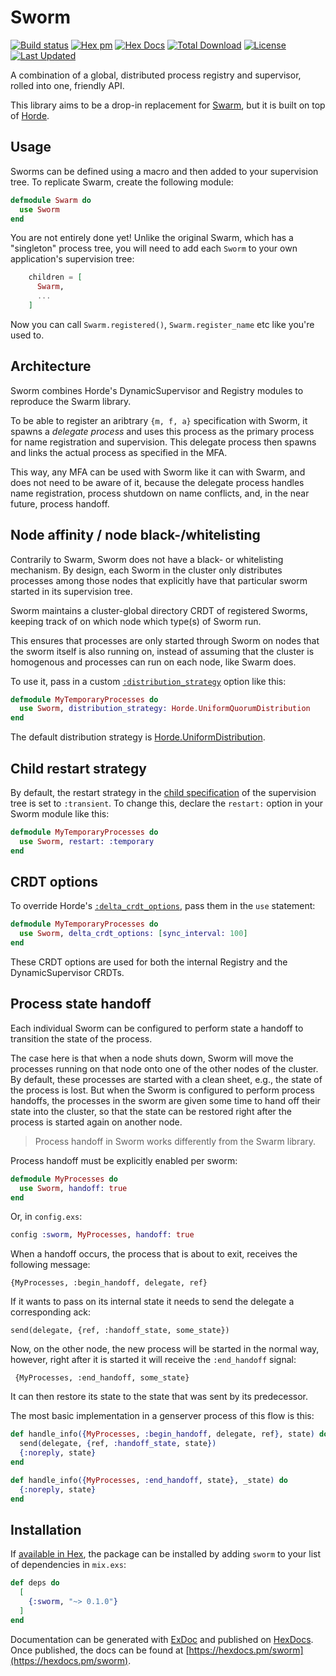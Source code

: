# Sworm

[![Build status](https://github.com/arjan/sworm/actions/workflows/test.yml/badge.svg)](https://github.com/arjan/sworm/actions/workflows/test.yml)
[![Hex pm](https://img.shields.io/hexpm/v/sworm.svg?style=flat)](https://hex.pm/packages/sworm)
[![Hex Docs](https://img.shields.io/badge/hex-docs-lightgreen.svg)](https://hexdocs.pm/sworm/)
[![Total Download](https://img.shields.io/hexpm/dt/sworm.svg)](https://hex.pm/packages/sworm)
[![License](https://img.shields.io/hexpm/l/sworm.svg)](https://github.com/arjan/sworm/blob/master/LICENSE)
[![Last Updated](https://img.shields.io/github/last-commit/arjan/sworm.svg)](https://github.com/arjan/sworm/commits/master)

A combination of a global, distributed process registry and
supervisor, rolled into one, friendly API.

This library aims to be a drop-in replacement for
[Swarm](https://github.com/bitwalker/swarm), but it is built on top of
[Horde](https://github.com/derekkraan/horde).

## Usage

Sworms can be defined using a macro and then added to your supervision
tree. To replicate Swarm, create the following module:

```elixir
defmodule Swarm do
  use Sworm
end
```

You are not entirely done yet! Unlike the original Swarm, which has a
"singleton" process tree, you will need to add each `Sworm` to your
own application's supervision tree:

```elixir
    children = [
      Swarm,
      ...
    ]
```

Now you can call `Swarm.registered()`, `Swarm.register_name` etc like you're used to.

## Architecture

Sworm combines Horde's DynamicSupervisor and Registry modules to
reproduce the Swarm library.

To be able to register an aribtrary `{m, f, a}` specification with
Sworm, it spawns a _delegate process_ and uses this process as the
primary process for name registration and supervision. This delegate
process then spawns and links the actual process as specified in the
MFA.

This way, any MFA can be used with Sworm like it can with Swarm, and
does not need to be aware of it, because the delegate process handles
name registration, process shutdown on name conflicts, and, in the
near future, process handoff.

## Node affinity / node black-/whitelisting

Contrarily to Swarm, Sworm does not have a black- or whitelisting
mechanism. By design, each Sworm in the cluster only distributes
processes among those nodes that explicitly have that particular sworm
started in its supervision tree.

Sworm maintains a cluster-global directory CRDT of registered Sworms,
keeping track of on which node which type(s) of Sworm run.

This ensures that processes are only started through Sworm on nodes
that the sworm itself is also running on, instead of assuming that the
cluster is homogenous and processes can run on each node, like Swarm
does.

To use it, pass in a custom [`:distribution_strategy`][dist] option like this:

```elixir
defmodule MyTemporaryProcesses do
  use Sworm, distribution_strategy: Horde.UniformQuorumDistribution
end
```

The default distribution strategy is [Horde.UniformDistribution][dist_horde].

[dist]: https://hexdocs.pm/horde/Horde.DistributionStrategy.html#t:t/0
[dist_horde]: https://hexdocs.pm/horde/Horde.UniformDistribution.html

## Child restart strategy

By default, the restart strategy in the [child
specification][childspec] of the supervision tree is set to
`:transient`. To change this, declare the `restart:` option in your
Sworm module like this:

```elixir
defmodule MyTemporaryProcesses do
  use Sworm, restart: :temporary
end
```

[childspec]: https://hexdocs.pm/elixir/Supervisor.html#module-child-specification

## CRDT options

To override Horde's [`:delta_crdt_options`][crdt], pass them in the `use` statement:

```elixir
defmodule MyTemporaryProcesses do
  use Sworm, delta_crdt_options: [sync_interval: 100]
end
```

These CRDT options are used for both the internal Registry and the DynamicSupervisor CRDTs.

[crdt]: https://hexdocs.pm/delta_crdt/0.6.4/DeltaCrdt.html#t:crdt_option/0

## Process state handoff

Each individual Sworm can be configured to perform state a handoff to
transition the state of the process.

The case here is that when a node shuts down, Sworm will move the
processes running on that node onto one of the other nodes of the
cluster. By default, these processes are started with a clean sheet,
e.g., the state of the process is lost. But when the Sworm is
configured to perform process handoffs, the processes in the sworm are
given some time to hand off their state into the cluster, so that the
state can be restored right after the process is started again on
another node.

> Process handoff in Sworm works differently from the Swarm library.

Process handoff must be explicitly enabled per sworm:

```elixir
defmodule MyProcesses do
  use Sworm, handoff: true
end
```

Or, in `config.exs`:

```elixir
config :sworm, MyProcesses, handoff: true
```

When a handoff occurs, the process that is about to exit, receives the
following message:

    {MyProcesses, :begin_handoff, delegate, ref}

If it wants to pass on its internal state it needs to send the
delegate a corresponding ack:

    send(delegate, {ref, :handoff_state, some_state})

Now, on the other node, the new process will be started in the normal
way, however, right after it is started it will receive the
`:end_handoff` signal:

     {MyProcesses, :end_handoff, some_state}

It can then restore its state to the state that was sent by its
predecessor.

The most basic implementation in a genserver process of this flow is this:

```elixir
def handle_info({MyProcesses, :begin_handoff, delegate, ref}, state) do
  send(delegate, {ref, :handoff_state, state})
  {:noreply, state}
end

def handle_info({MyProcesses, :end_handoff, state}, _state) do
  {:noreply, state}
end
```

## Installation

If [available in Hex](https://hex.pm/docs/publish), the package can be installed
by adding `sworm` to your list of dependencies in `mix.exs`:

```elixir
def deps do
  [
    {:sworm, "~> 0.1.0"}
  ]
end
```

Documentation can be generated with [ExDoc](https://github.com/elixir-lang/ex_doc)
and published on [HexDocs](https://hexdocs.pm). Once published, the docs can
be found at [https://hexdocs.pm/sworm](https://hexdocs.pm/sworm).
